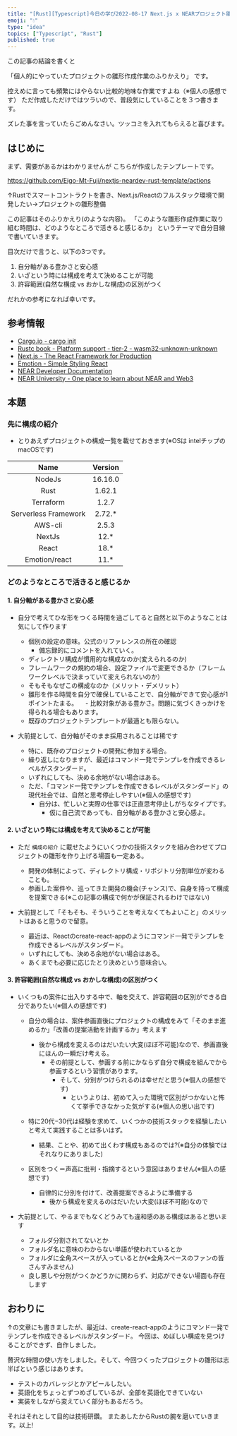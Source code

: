 ```yaml
---
title: "[Rust][Typescript]今日の学び2022-08-17 Next.js x NEARプロジェクト雛形作成作業ふりかえり"
emoji: "💧"
type: "idea" 
topics: ["Typescript", "Rust"]
published: true
---
```



この記事の結論を書くと

「個人的にやっていたプロジェクトの雛形作成作業のふりかえり」
です。

控えめに言っても頻繁にはやらない比較的地味な作業ですよね（※個人の感想です）
ただ作成しただけではツラいので、普段気にしていることを３つ書きます。

ズレた事を言っていたらごめんなさい。ツッコミを入れてもらえると喜びます。

## はじめに

まず、需要があるかはわかりませんが
こちらが作成したテンプレートです。

https://github.com/Eigo-Mt-Fuji/nextjs-neardev-rust-template/actions

↑Rustでスマートコントラクトを書き、Next.js/Reactのフルスタック環境で開発したい→プロジェクトの雛形整備

この記事はそのふりかえり(のような内容)。
「このような雛形作成作業に取り組む時間は、どのようなところで活きると感じるか」
というテーマで自分目線で書いていきます。

目次だけで言うと、以下の3つです。

1. 自分軸がある豊かさと安心感
2. いざという時には構成を考えて決めることが可能
3. 許容範囲(自然な構成 vs おかしな構成)の区別がつく

だれかの参考になれば幸いです。

## 参考情報

- [Cargo.io - cargo init](https://doc.rust-lang.org/cargo/commands/cargo-init.html)
- [Rustc book - Platform support - tier-2 - wasm32-unknown-unknown](https://doc.rust-lang.org/stable/rustc/platform-support.html#tier-2)
- [Next.js - The React Framework for Production](https://nextjs.org/)
- [Emotion - Simple Styling React](https://emotion.sh/docs/@emotion/react)
- [NEAR Developer Documentation](https://docs.near.org/develop/welcome)
- [NEAR University - One place to learn about NEAR and Web3](https://www.near.university/)

## 本題

### 先に構成の紹介

- とりあえずプロジェクトの構成一覧を載せておきます(※OSは intelチップのmacOSです)

| Name | Version |
|:----:|:----:|
| NodeJs | 16.16.0  | 
| Rust | 1.62.1 |  
| Terraform | 1.2.7  | 
| Serverless Framework | 2.72.*  | 
| AWS-cli | 2.5.3  | 
| NextJs | 12.* |
| React | 18.* |
| Emotion/react | 11.* |

### どのようなところで活きると感じるか

#### 1. 自分軸がある豊かさと安心感

- 自分で考えてひな形をつくる時間を過ごしてると自然と以下のようなことは気にして作ります
  - 個別の設定の意味。公式のリファレンスの所在の確認
    - 備忘録的にコメントを入れていく。
  - ディレクトリ構成が慣用的な構成なのか(変えられるのか)
  - フレームワークの規約の場合、設定ファイルで変更できるか（フレームワークレベルで決まっていて変えられないのか）
  - そもそもなぜこの構成なのか（メリット・デメリット）
  - 雛形を作る時間を自分で確保していることで、自分軸ができて安心感が1ポイントたまる。
　- 比較対象がある豊かさ。問題に気づくきっかけを得られる場合もあります。
  - 既存のプロジェクトテンプレートが最適とも限らない。

- 大前提として、自分軸がそのまま採用されることは稀です
  - 特に、既存のプロジェクトの開発に参加する場合。
  - 繰り返しになりますが、最近はコマンド一発でテンプレを作成できるレベルがスタンダード。
  - いずれにしても、決める余地がない場合はある。
  - ただ、「コマンド一発でテンプレを作成できるレベルがスタンダード」の現代社会では、自然と思考停止しやすい(※個人の感想です)
    - 自分は、忙しいと実際の仕事では正直思考停止しがちなタイプです。
      - 仮に自己流であっても、自分軸がある豊かさと安心感よ。

#### 2. いざという時には構成を考えて決めることが可能

- ただ `構成の紹介` に載せたようにいくつかの技術スタックを組み合わせてプロジェクトの雛形を作り上げる場面も一定ある。
    - 開発の体制によって、ディレクトリ構成・リポジトリ分割単位が変わることも。
    - 参画した案件や、巡ってきた開発の機会(チャンス)で、自身を持って構成を提案できる(※この記事の構成で何かが保証されるわけではない)

- 大前提として「そもそも、そういうことを考えなくてもよいこと」のメリットはあると思うので留意。
  - 最近は、Reactのcreate-react-appのようにコマンド一発でテンプレを作成できるレベルがスタンダード。
  - いずれにしても、決める余地がない場合はある。
  - あくまでも必要に応じたとり決めという意味合い。

#### 3. 許容範囲(自然な構成 vs おかしな構成)の区別がつく

- いくつもの案件に出入りする中で、軸を交えて、許容範囲の区別ができる自分でありたい(※個人の感想です)
  - 自分の場合は、案件参画直後にプロジェクトの構成をみて「そのまま進めるか」「改善の提案活動を計画するか」考えます
    - 後から構成を変えるのはだいたい大変(ほぼ不可能)なので、参画直後にほんの一瞬だけ考える。
      - その前提として、参画する前にかならず自分で構成を組んでから参画するという習慣があります。
        - そして、分別がつけられるのは幸せだと思う(※個人の感想です)
          - というよりは、初めて入った環境で区別がつかないと怖くて挙手できなかった気がする(※個人の思い出です)

  - 特に20代−30代は経験を求めて、いくつかの技術スタックを経験したいと考えて実践することは多いはず。
    - 結果、ことや、初めて出くわす構成もあるのでは?(※自分の体験ではそれなりにありました)

  - 区別をつく＝声高に批判・指摘するという意図はありません(※個人の感想です)
    - 自律的に分別を付けて、改善提案できるように準備する
      - 後から構成を変えるのはだいたい大変(ほぼ不可能)なので

- 大前提として、やるまでもなくどうみても違和感のある構成はあると思います
  - フォルダ分割されてないとか
  - フォルダ名に意味のわからない単語が使われているとか
  - フォルダに全角スペースが入っているとか(※全角スペースのファンの皆さんすみません)
  - 良し悪しや分別がつくかどうかに関わらず、対応ができない場面も存在します

## おわりに

↑の文章にも書きましたが、最近は、create-react-appのようにコマンド一発でテンプレを作成できるレベルがスタンダード。
今回は、めぼしい構成を見つけることができず、自作しました。

贅沢な時間の使い方をしました。そして、今回つくったプロジェクトの雛形は志半ばという感じはあります。

- テストのカバレッジとかアピールしたい。
- 英語化をちょっとずつめざしているが、全部を英語化できていない
- 実装をしながら変えていく部分もあるだろう。

それはそれとして目的は技術研鑽。
またあしたからRustの腕を磨いていきます。以上!
